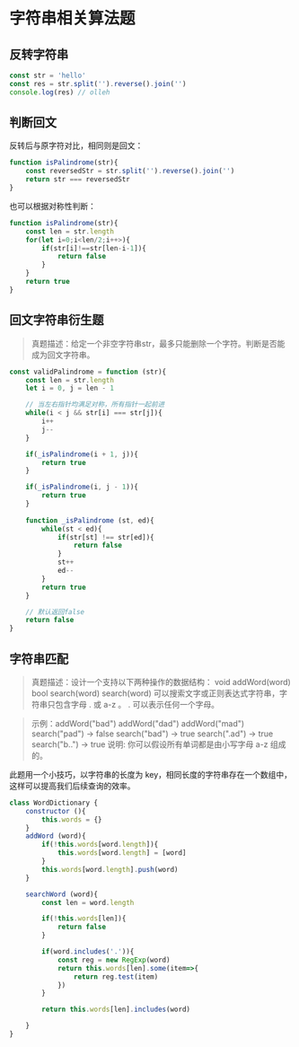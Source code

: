 # 字符串相关算法题

## 反转字符串
```js
const str = 'hello'
const res = str.split('').reverse().join('')
console.log(res) // olleh
```

## 判断回文
反转后与原字符对比，相同则是回文：
```js
function isPalindrome(str){
    const reversedStr = str.split('').reverse().join('')
    return str === reversedStr
}
```
也可以根据对称性判断：
```js
function isPalindrome(str){
    const len = str.length
    for(let i=0;i<len/2;i++>){
        if(str[i]!==str[len-i-1]){
            return false
        }
    }
    return true
}
```
## 回文字符串衍生题
> 真题描述：给定一个非空字符串str，最多只能删除一个字符。判断是否能成为回文字符串。
```js
const validPalindrome = function (str){
	const len = str.length
	let i = 0, j = len - 1

	// 当左右指针均满足对称，所有指针一起前进
	while(i < j && str[i] === str[j]){
		i++
		j--
	}

	if(_isPalindrome(i + 1, j)){
		return true
	}

	if(_isPalindrome(i, j - 1)){
		return true
	}
	
	function _isPalindrome (st, ed){
		while(st < ed){
			if(str[st] !== str[ed]){
				return false
			}
			st++
			ed--
		}
		return true
	}

	// 默认返回false
	return false
}
```

## 字符串匹配
> 真题描述：设计一个支持以下两种操作的数据结构：
void addWord(word)
bool search(word)
search(word) 可以搜索文字或正则表达式字符串，字符串只包含字母 . 或 a-z 。
. 可以表示任何一个字母。

> 示例：addWord("bad")
addWord("dad")
addWord("mad")
search("pad") -> false
search("bad") -> true
search(".ad") -> true
search("b..") -> true
说明:
你可以假设所有单词都是由小写字母 a-z 组成的。

此题用一个小技巧，以字符串的长度为 key，相同长度的字符串存在一个数组中，这样可以提高我们后续查询的效率。

```js
class WordDictionary {
	constructor (){
		this.words = {}
	}
	addWord (word){
		if(!this.words[word.length]){
			this.words[word.length] = [word]
		}
		this.words[word.length].push(word)
	}

	searchWord (word){
		const len = word.length

		if(!this.words[len]){
			return false
		}

		if(word.includes('.')){
			const reg = new RegExp(word)
			return this.words[len].some(item=>{
				return reg.test(item)
			})
		}

		return this.words[len].includes(word)

	}
}
```